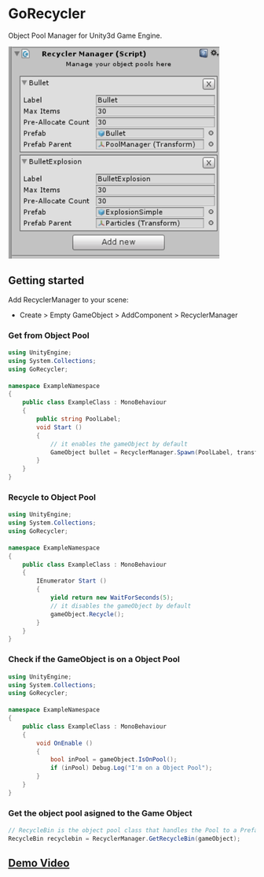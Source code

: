 # GoRecycler
Object Pool Manager for Unity3d Game Engine. 

![ScreenShot](ScreenShot.PNG)

## Getting started

Add RecyclerManager to your scene:
* Create > Empty GameObject > AddComponent > RecyclerManager

### Get from Object Pool

```csharp
using UnityEngine;
using System.Collections;
using GoRecycler;

namespace ExampleNamespace
{
    public class ExampleClass : MonoBehaviour
    {
        public string PoolLabel;
        void Start ()
        {
            // it enables the gameObject by default
            GameObject bullet = RecyclerManager.Spawn(PoolLabel, transform.position, transform.rotation);
        }
    }
}
```

### Recycle to Object Pool

```csharp
using UnityEngine;
using System.Collections;
using GoRecycler;

namespace ExampleNamespace
{
    public class ExampleClass : MonoBehaviour
    {
        IEnumerator Start ()
        {
            yield return new WaitForSeconds(5);
            // it disables the gameObject by default
            gameObject.Recycle();
        }
    }
}
```

###  Check if the GameObject is on a Object Pool

```csharp 
using UnityEngine;
using System.Collections;
using GoRecycler;

namespace ExampleNamespace
{
    public class ExampleClass : MonoBehaviour
    {
        void OnEnable ()
        {
            bool inPool = gameObject.IsOnPool();
            if (inPool) Debug.Log("I'm on a Object Pool");
        }
    }
}
```

### Get the object pool asigned to the Game Object

```csharp
// RecycleBin is the object pool class that handles the Pool to a Prefab
RecycleBin recyclebin = RecyclerManager.GetRecycleBin(gameObject);
```

## [Demo Video](https://youtu.be/EF20Nvq1U9o)